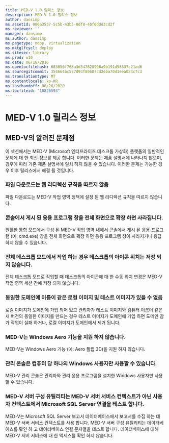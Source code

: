 ```yaml
---
title: MED-V 1.0 릴리스 정보
description: MED-V 1.0 릴리스 정보
author: dansimp
ms.assetid: 006a3537-5c5b-43b5-8df8-4bf6ddd3cd2f
ms.reviewer: ''
manager: dansimp
ms.author: dansimp
ms.pagetype: mdop, virtualization
ms.mktglfcycl: deploy
ms.sitesec: library
ms.prod: w10
ms.date: 06/16/2016
ms.openlocfilehash: 683056f768a3d547828996a9b191d58337c21ad6
ms.sourcegitcommit: 354664bc527d93f80687cd2eba70d1eea024c7c3
ms.translationtype: MT
ms.contentlocale: ko-KR
ms.lasthandoff: 06/26/2020
ms.locfileid: "10826593"
---
```

# MED-V 1.0 릴리스 정보


## MED-V의 알려진 문제점


이 섹션에서는 MED-V (Microsoft 엔터프라이즈 데스크톱 가상화) 플랫폼의 일반적인 문제에 대 한 최신 정보를 제공 합니다. 이러한 문제는 제품 설명서에 나타나지 않으며, 경우에 따라 기존 제품 설명서에 일치 하지 않을 수 있습니다. 이러한 문제는 가능한 경우 이후 릴리스에서 해결 될 것입니다.

### 파일 다운로드는 웹 리디렉션 규칙을 따르지 않음

파일 다운로드는 MED-V 작업 영역 정책에 설정 된 웹 리디렉션 규칙을 따르지 않습니다.

### 콘솔에서 게시 된 응용 프로그램 창을 전체 화면으로 확장 하면 사라집니다.

원활한 통합 모드에서 구성 된 MED-V 작업 영역 내에서 콘솔에서 게시 된 응용 프로그램 (예: cmd.exe) 창을 전체 화면으로 확장 하면 응용 프로그램 창이 사라지거나 응답 하지 않을 수 있습니다.

### 전체 데스크톱 모드에서 작업 하는 경우 데스크톱의 아이콘 위치는 저장 되지 않습니다.

전체 데스크톱 모드로 작업할 때 데스크톱의 아이콘에 대 한 수동 위치 변경은 MED-V 작업 영역 세션 간에 저장 되지 않습니다.

### 동일한 도메인에 이름이 같은 로컬 이미지 및 테스트 이미지가 있을 수 없음

로컬 이미지가 도메인에 가입 되어 있고 관리자가 테스트 이미지와 컴퓨터 이름이 같은 새 버전의 동일한 이미지를 만드는 경우 테스트 이미지가 도메인에 가입 하면 도메인 참가 작업이 실패 하거나, 로컬 이미지가 도메인에서 제거 됩니다.

### MED-V는 Windows Aero 기능을 지원 하지 않습니다.

MED-V는 Windows Aero 기능 (예: Aero 플립 3D)을 지원 하지 않습니다.

### 관리 콘솔은 컴퓨터 당 하나의 Windows 사용자만 사용할 수 있습니다.

MED-V 관리 콘솔은 관리자와 관리 응용 프로그램을 설치한 Windows 사용자만 사용할 수 있습니다.

### MED-V 서버 구성 유틸리티는 MED-V 서버 서비스 컨텍스트가 아닌 사용자 컨텍스트에서 Microsoft SQL Server 연결을 테스트 합니다.

MED-V는 Microsoft SQL Server 보고서 데이터베이스에서 보고서를 수집 하는 데 MED-V 서버 서비스 컨텍스트를 사용 합니다. MED-V 서버 구성 유틸리티는 데이터베이스를 확인 하 고 데이터베이스 연결 문자열을 테스트 합니다. 데이터베이스에 대해 MED-V 서버 서비스에 대 한 액세스를 확인 하지 않습니다.

 

 






